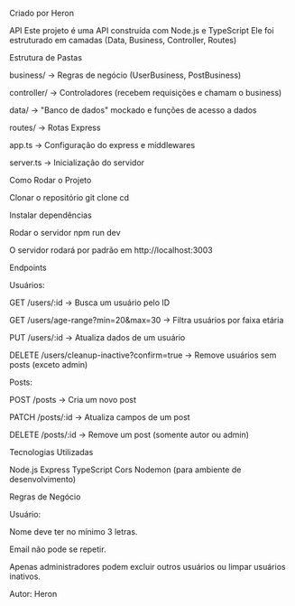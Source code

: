 Criado por Heron

API
Este projeto é uma API construída com Node.js e TypeScript
Ele foi estruturado em camadas (Data, Business, Controller, Routes) 

Estrutura de Pastas

business/ → Regras de negócio (UserBusiness, PostBusiness)

controller/ → Controladores (recebem requisições e chamam o business)

data/ → "Banco de dados" mockado e funções de acesso a dados

routes/ → Rotas Express

app.ts → Configuração do express e middlewares

server.ts → Inicialização do servidor

Como Rodar o Projeto

Clonar o repositório
git clone <url-do-repo>
cd <nome-da-pasta>

Instalar dependências

Rodar o servidor
npm run dev

O servidor rodará por padrão em http://localhost:3003

Endpoints

Usuários:

GET /users/:id → Busca um usuário pelo ID

GET /users/age-range?min=20&max=30 → Filtra usuários por faixa etária

PUT /users/:id → Atualiza dados de um usuário

DELETE /users/cleanup-inactive?confirm=true → Remove usuários sem posts (exceto admin)

Posts:

POST /posts → Cria um novo post

PATCH /posts/:id → Atualiza campos de um post

DELETE /posts/:id → Remove um post (somente autor ou admin)

Tecnologias Utilizadas

Node.js
Express
TypeScript
Cors
Nodemon (para ambiente de desenvolvimento)

Regras de Negócio

Usuário:

Nome deve ter no mínimo 3 letras.

Email não pode se repetir.

Apenas administradores podem excluir outros usuários ou limpar usuários inativos.

Autor: Heron
